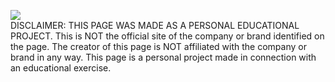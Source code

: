 <img src="https://camo.githubusercontent.com/bc746f7e4446ae41f173933d4f43c02f8febab7cdffc05a64d2aae37c63061d5/68747470733a2f2f666f6e74732e677374617469632e636f6d2f732f652f6e6f746f656d6f6a692f6c61746573742f31663661382f3531322e676966" style= text-align: center/> <br> DISCLAIMER: THIS PAGE WAS MADE AS A PERSONAL EDUCATIONAL PROJECT. This is NOT the official site of the company or brand identified on the page. The creator of this page is NOT affiliated with the company or brand in any way. This page is a personal project made in connection with an educational exercise.
